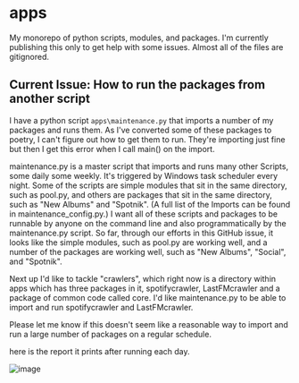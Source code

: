 # apps
My monorepo of python scripts, modules, and packages. I'm currently publishing this only to get help with some issues. Almost all of the files are gitignored.

## Current Issue: How to run the packages from another script

I have a python script `apps\maintenance.py` that imports a number of my packages and runs them. As I've converted some of these packages to poetry, I can't figure out how to get them to run. They're importing just fine but then I get this error when I call main() on the import.

maintenance.py is a master script that imports and runs many other Scripts, some daily some weekly. It's triggered by Windows task scheduler every night. Some of the scripts are simple modules that sit in the same directory, such as pool.py, and others are packages that sit in the same directory, such as "New Albums" and "Spotnik". (A full list of the Imports can be found in maintenance_config.py.) I want all of these scripts and packages to be runnable by anyone on the command line and also programmatically by the maintenance.py script. So far, through our efforts in this GitHub issue, it looks like the simple modules, such as pool.py are working well, and a number of the packages are working well, such as "New Albums", "Social", and "Spotnik".

Next up I'd like to tackle "crawlers", which right now is a directory within apps which has three packages in it, spotifycrawler, LastFMcrawler and a package of common code called core. I'd like maintenance.py to be able to import and run spotifycrawler and LastFMcrawler.

Please let me know if this doesn't seem like a reasonable way to import and run a large number of packages on a regular schedule.

here is the report it prints after running each day.


![image](https://user-images.githubusercontent.com/24362267/218493412-d48bccbd-54e4-462a-987d-bd23849c1b3e.png)

